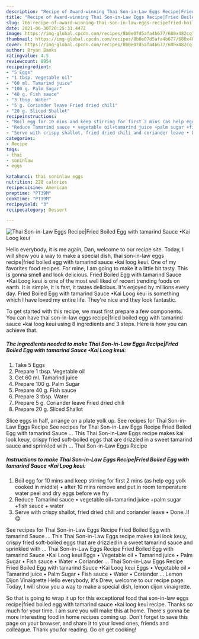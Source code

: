 ```yaml
---
description: "Recipe of Award-winning Thai Son-in-Law Eggs Recipe|Fried Boiled Egg with tamarind Sauce •Kai Loog keui"
title: "Recipe of Award-winning Thai Son-in-Law Eggs Recipe|Fried Boiled Egg with tamarind Sauce •Kai Loog keui"
slug: 766-recipe-of-award-winning-thai-son-in-law-eggs-recipefried-boiled-egg-with-tamarind-sauce-kai-loog-keui
date: 2021-06-30T20:25:31.447Z
image: https://img-global.cpcdn.com/recipes/8b0e07d5afa4b677/680x482cq70/thai-son-in-law-eggs-recipefried-boiled-egg-with-tamarind-sauce-kai-loog-keui-recipe-main-photo.jpg
thumbnail: https://img-global.cpcdn.com/recipes/8b0e07d5afa4b677/680x482cq70/thai-son-in-law-eggs-recipefried-boiled-egg-with-tamarind-sauce-kai-loog-keui-recipe-main-photo.jpg
cover: https://img-global.cpcdn.com/recipes/8b0e07d5afa4b677/680x482cq70/thai-son-in-law-eggs-recipefried-boiled-egg-with-tamarind-sauce-kai-loog-keui-recipe-main-photo.jpg
author: Bryan Banks
ratingvalue: 4.5
reviewcount: 8954
recipeingredient:
- "5 Eggs"
- "1 tbsp. Vegetable oil"
- "60 ml. Tamarind juice"
- "100 g. Palm Sugar"
- "40 g. Fish sauce"
- "3 tbsp. Water"
- "5 g. Coriander leave Fried dried chili"
- "20 g. Sliced Shallot"
recipeinstructions:
- "Boil egg for 10 mins and keep stirring for first 2 mins (as help egg yolk cooked in middle) • after 10 mins remove and put in room temperature water peel and dry eggs before we fry"
- "Reduce Tamarind sauce • vegetable oil+tamarind juice +palm sugar +fish sauce + water"
- "Serve with crispy shallot, fried dried chili and coriander leave • Done..!!😋"
categories:
- Recipe
tags:
- thai
- soninlaw
- eggs

katakunci: thai soninlaw eggs 
nutrition: 220 calories
recipecuisine: American
preptime: "PT39M"
cooktime: "PT39M"
recipeyield: "3"
recipecategory: Dessert

---
```



![Thai Son-in-Law Eggs Recipe|Fried Boiled Egg with tamarind Sauce •Kai Loog keui](https://img-global.cpcdn.com/recipes/8b0e07d5afa4b677/680x482cq70/thai-son-in-law-eggs-recipefried-boiled-egg-with-tamarind-sauce-kai-loog-keui-recipe-main-photo.jpg)

Hello everybody, it is me again, Dan, welcome to our recipe site. Today, I will show you a way to make a special dish, thai son-in-law eggs recipe|fried boiled egg with tamarind sauce •kai loog keui. One of my favorites food recipes. For mine, I am going to make it a little bit tasty. This is gonna smell and look delicious.
Fried Boiled Egg with tamarind Sauce •Kai Loog keui is one of the most well liked of recent trending foods on earth. It is simple, it is fast, it tastes delicious. It's enjoyed by millions every day. Fried Boiled Egg with tamarind Sauce •Kai Loog keui is something which I have loved my entire life. They're nice and they look fantastic.


To get started with this recipe, we must first prepare a few components. You can have thai son-in-law eggs recipe|fried boiled egg with tamarind sauce •kai loog keui using 8 ingredients and 3 steps. Here is how you can achieve that.

<!--inarticleads1-->

##### The ingredients needed to make Thai Son-in-Law Eggs Recipe|Fried Boiled Egg with tamarind Sauce •Kai Loog keui:

1. Take 5 Eggs
1. Prepare 1 tbsp. Vegetable oil
1. Get 60 ml. Tamarind juice
1. Prepare 100 g. Palm Sugar
1. Prepare 40 g. Fish sauce
1. Prepare 3 tbsp. Water
1. Prepare 5 g. Coriander leave Fried dried chili
1. Prepare 20 g. Sliced Shallot


Slice eggs in half, arrange on a plate yolk up. See recipes for Thai Son-in-Law Eggs Recipe See recipes for Thai Son-in-Law Eggs Recipe Fried Boiled Egg with tamarind Sauce … This Thai Son-in-Law Eggs recipe makes kai look keuy, crispy fried soft-boiled eggs that are drizzled in a sweet tamarind sauce and sprinkled with … Thai Son-in-Law Eggs Recipe 

<!--inarticleads2-->

##### Instructions to make Thai Son-in-Law Eggs Recipe|Fried Boiled Egg with tamarind Sauce •Kai Loog keui:

1. Boil egg for 10 mins and keep stirring for first 2 mins (as help egg yolk cooked in middle) • after 10 mins remove and put in room temperature water peel and dry eggs before we fry
1. Reduce Tamarind sauce • vegetable oil+tamarind juice +palm sugar +fish sauce + water
1. Serve with crispy shallot, fried dried chili and coriander leave • Done..!!😋


See recipes for Thai Son-in-Law Eggs Recipe Fried Boiled Egg with tamarind Sauce … This Thai Son-in-Law Eggs recipe makes kai look keuy, crispy fried soft-boiled eggs that are drizzled in a sweet tamarind sauce and sprinkled with … Thai Son-in-Law Eggs Recipe Fried Boiled Egg with tamarind Sauce •Kai Loog keui Eggs • Vegetable oil • Tamarind juice • Palm Sugar • Fish sauce • Water • Coriander … Thai Son-in-Law Eggs Recipe Fried Boiled Egg with tamarind Sauce •Kai Loog keui Eggs • Vegetable oil • Tamarind juice • Palm Sugar • Fish sauce • Water • Coriander … Lemon Dijon Vinaigrette Hello everybody, it&#39;s Drew, welcome to our recipe page. Today, I will show you a way to make a special dish, lemon dijon vinaigrette. 

So that is going to wrap it up for this exceptional food thai son-in-law eggs recipe|fried boiled egg with tamarind sauce •kai loog keui recipe. Thanks so much for your time. I am sure you will make this at home. There's gonna be more interesting food in home recipes coming up. Don't forget to save this page on your browser, and share it to your loved ones, friends and colleague. Thank you for reading. Go on get cooking!
